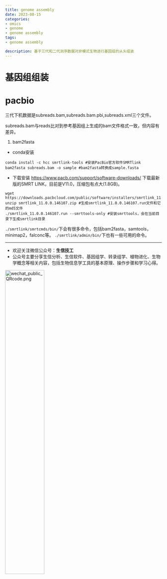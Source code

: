 ```yaml
---
title: genome assembly
date: 2023-08-15
categories: 
- omics
- genome
- genome assembly
tags:
- genome assembly

description: 基于三代和二代测序数据对非模式生物进行基因组的从头组装
---
```


<div align="middle"><music URL></div>

# 基因组组装


# pacbio
三代下机数据是subreads.bam,subreads.bam.pbi,subreads.xml三个文件。

subreads.bam与reads比对到参考基因组上生成的bam文件格式一致，但内容有差异。

1. bam2fasta
- conda安装
```
conda install -c hcc smrtlink-tools #安装PacBio官方软件SMRTlink
bam2fasta subreads.bam -o sample #bam2fasta转换成sample.fasta
```

- 下载安装
https://www.pacb.com/support/software-downloads/ 下载最新版的SMRT LINK，目前是V11.0，压缩包有点大(1.8GB)。

```
wget https://downloads.pacbcloud.com/public/software/installers/smrtlink_11.0.0.146107.zip
unzip smrtlink_11.0.0.146107.zip #生成smrtlink_11.0.0.146107.run文件和它的md5文件
./smrtlink_11.0.0.146107.run --smrttools-only #安装smrttools，会在当前目录下生成smrtlink目录
```

`./smrtlink/smrtcmds/bin/`下会有很多命令，包括bam2fasta，samtools，minimap2，falconc等。
`./smrtlink/admin/bin/`下也有一些可用的命令。


-------

- 欢迎关注微信公众号：**生信技工**
- 公众号主要分享生信分析、生信软件、基因组学、转录组学、植物进化、生物学概念等相关内容，包括生物信息学工具的基本原理、操作步骤和学习心得。

<img src="https://github.com/yanzhongsino/yanzhongsino.github.io/blob/hexo/source/wechat/Wechat_public_qrcode.jpg?raw=true" width=50% title="wechat_public_QRcode.png" align=center/>